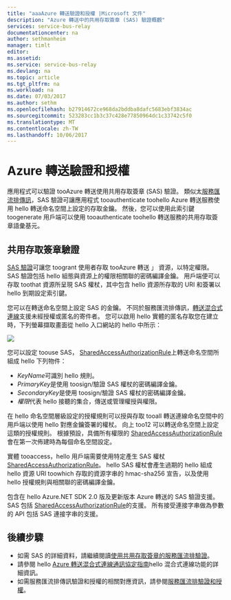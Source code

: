 ```yaml
---
title: "aaaAzure 轉送驗證和授權 |Microsoft 文件"
description: "Azure 轉送中的共用存取簽章 (SAS) 驗證概觀"
services: service-bus-relay
documentationcenter: na
author: sethmanheim
manager: timlt
editor: 
ms.assetid: 
ms.service: service-bus-relay
ms.devlang: na
ms.topic: article
ms.tgt_pltfrm: na
ms.workload: na
ms.date: 07/03/2017
ms.author: sethm
ms.openlocfilehash: b27914672ce968da2bddba8dafc5683ebf3834ac
ms.sourcegitcommit: 523283cc1b3c37c428e77850964dc1c33742c5f0
ms.translationtype: MT
ms.contentlocale: zh-TW
ms.lasthandoff: 10/06/2017
---
```

# <a name="azure-relay-authentication-and-authorization"></a>Azure 轉送驗證和授權
應用程式可以驗證 tooAzure 轉送使用共用存取簽章 (SAS) 驗證。 類似太[服務匯流排傳訊](../service-bus-messaging/service-bus-authentication-and-authorization.md)，SAS 驗證可讓應用程式 tooauthenticate toohello Azure 轉送服務使用 hello 轉送命名空間上設定的存取金鑰。 然後，您可以使用此索引鍵 toogenerate 用戶端可以使用 tooauthenticate toohello 轉送服務的共用存取簽章語彙基元。

## <a name="shared-access-signature-authentication"></a>共用存取簽章驗證
[SAS 驗證](../service-bus-messaging/service-bus-sas.md)可讓您 toogrant 使用者存取 tooAzure 轉送 」 資源，以特定權限。 SAS 驗證包括 hello 組態與資源上的權限相關聯的密碼編譯金鑰。 用戶端便可以存取 toothat 資源所呈現 SAS 權杖，其中包含 hello 資源所存取的 URI 和簽署以 hello 到期設定索引鍵。

您可以在轉送命名空間上設定 SAS 的金鑰。 不同於服務匯流排傳訊，[轉送混合式連線](relay-hybrid-connections-protocol.md)支援未經授權或匿名的寄件者。 您可以啟用 hello 實體的匿名存取您在建立時，下列螢幕擷取畫面從 hello 入口網站的 hello 中所示：

![][0]

您可以設定 toouse SAS， [SharedAccessAuthorizationRule](/dotnet/api/microsoft.servicebus.messaging.sharedaccessauthorizationrule)上轉送命名空間所組成 hello 下列物件：

* *KeyName*可識別 hello 規則。
* *PrimaryKey*是使用 toosign/驗證 SAS 權杖的密碼編譯金鑰。
* *SecondaryKey*是使用 toosign/驗證 SAS 權杖的密碼編譯金鑰。
* *權限*代表 hello 接聽的集合，傳送或管理權授與權限。

在 hello 命名空間層級設定的授權規則可以授與存取 tooall 轉送連線命名空間中的用戶端以使用 hello 對應金鑰簽署的權杖。 向上 too12 可以轉送命名空間上設定這類的授權規則。 根據預設，具備所有權限的 [SharedAccessAuthorizationRule](/dotnet/api/microsoft.servicebus.messaging.sharedaccessauthorizationrule) 會在第一次佈建時為每個命名空間設定。

實體 tooaccess，hello 用戶端需要使用特定產生 SAS 權杖[SharedAccessAuthorizationRule](/dotnet/api/microsoft.servicebus.messaging.sharedaccessauthorizationrule)。 hello SAS 權杖會產生過期的 hello 組成 hello 資源 URI toowhich 存取的資源字串的 hmac-sha256 宣告，以及使用 hello 授權規則與相關聯的密碼編譯金鑰。

包含在 hello Azure.NET SDK 2.0 版及更新版本 Azure 轉送的 SAS 驗證支援。 SAS 包括 [SharedAccessAuthorizationRule](/dotnet/api/microsoft.servicebus.messaging.sharedaccessauthorizationrule)的支援。 所有接受連接字串做為參數的 API 包括 SAS 連接字串的支援。

## <a name="next-steps"></a>後續步驟
- 如需 SAS 的詳細資料，請繼續閱讀[使用共用存取簽章的服務匯流排驗證](../service-bus-messaging/service-bus-sas.md)。
- 請參閱 hello [Azure 轉送混合式連線通訊協定指南](relay-hybrid-connections-protocol.md)hello 混合式連線功能的詳細資訊。
- 如需服務匯流排傳訊驗證和授權的相關對應資訊，請參閱[服務匯流排驗證和授權](../service-bus-messaging/service-bus-authentication-and-authorization.md)。 

[0]: ./media/relay-authentication-and-authorization/hcanon.png